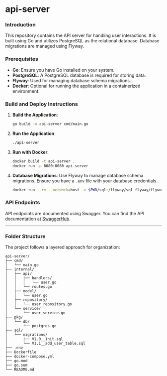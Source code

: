 # api-server

### Introduction

This repository contains the API server for handling user interactions. It is built using Go and utilizes PostgreSQL as the relational database. Database migrations are managed using Flyway.

### Prerequisites

- **Go**: Ensure you have Go installed on your system.
- **PostgreSQL**: A PostgreSQL database is required for storing data.
- **Flyway**: Used for managing database schema migrations.
- **Docker**: Optional for running the application in a containerized environment.


### Build and Deploy Instructions

1. **Build the Application**:
   ```bash
   go build -o api-server cmd/main.go
   ```

2. **Run the Application**:
   ```bash
   ./api-server
   ```

3. **Run with Docker**:
   ```bash
   docker build -t api-server .
   docker run -p 8080:8080 api-server
   ```

4. **Database Migrations**:
   Use Flyway to manage database schema migrations. Ensure you have a `.env` file with your database credentials.

   ```bash
   docker run --rm --network=host -v $PWD/sql:/flyway/sql flyway/flyway -url=jdbc:postgresql://localhost:5432/mydb -user=myuser -password=mypassword migrate
   ```

### API Endpoints

API endpoints are documented using Swagger. You can find the API documentation at [SwaggerHub](https://app.swaggerhub.com/apis-docs/csye7125-fall2023/csye7125-spring2025-api-server/2025.05.01).

---

### Folder Structure

The project follows a layered approach for organization:

```plaintext
api-server/
├── cmd/
│   └── main.go
├── internal/
│   ├── api/
│   │   ├── handlers/
│   │   │   └── user.go
│   │   └── routes.go
│   ├── model/
│   │   └── user.go
│   ├── repository/
│   │   └── user_repository.go
│   └── service/
│       └── user_service.go
├── pkg/
│   └── db/
│       └── postgres.go
├── sql/
│   └── migrations/
│       ├── V1.0__init.sql
│       └── V1.1__add_user_table.sql
├── .env
├── Dockerfile
├── docker-compose.yml
├── go.mod
├── go.sum
└── README.md
```

